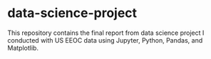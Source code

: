 # data-science-project
This repository contains the final report from data science project I conducted with US EEOC data using Jupyter, Python, Pandas, and Matplotlib.
